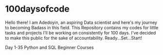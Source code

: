 # 100daysofcode
Hello there! 
I am Adedoyin, an aspiring Data scientist and here's my journey to becoming Badass in this field.
This Repository contains my codes for little tasks and projects I'll be working on consistently for 100 days. I've decided to make this public for the sake of accountability. 
Ready...Set...Start!



Day 1-35
Python and SQL Beginner Courses

